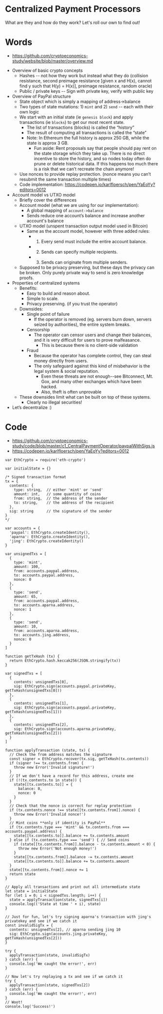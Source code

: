 # Centralized Payment Processors
What are they and how do they work? Let's roll our own to find out! 

# Words
- https://github.com/cryptoeconomics-study/website/blob/master/overview.md

* Overview of basic crypto concepts
   * Hashes -- not how they work but instead what they do (collision resistance, second preimage resistance [given x and H(x), cannot find y such that H(y) = H(x)], preimage resistance, random oracle)
   * Public / private keys -- Sign with private key, verify with public key
* Overview of PayPal structure
   * State object which is simply a mapping of address->balance
   * Two types of state mutations: 1) `mint` and 2) `send` -- each with their own logic
   * We start with an initial state (ie `genesis block`) and apply transactions (ie `blocks`) to get our most recent state.
      * The list of transactions (blocks) is called the “history”
      * The result of computing all transactions is called the “state”
      * Note: In Ethereum the full history is approx 250 GB, while the state is approx 3 GB.
         * Fun aside: Rent proposals say that people should pay rent on the state storage which they take up. There is no direct incentive to store the history, and so nodes today often do prune or delete historical data. If this happens too much there is a risk that we can’t recreate the chain anymore!
   * Use nonces to provide replay protection. (nonce means you can’t resubmit the same transaction multiple times)
   * Code implementation: https://codepen.io/karlfloersch/pen/YaEoYy?editors=0012 
* Account model vs UTXO model
   * Briefly cover the differences
   * Account model (what we are using for our implementation):
      * A global mapping of `account->balance`
      * Sends reduce one account’s balance and increase another account's balance 
   * UTXO model (unspent transaction output model used in Bitcoin)
      * Same as the account model, however with three added rules:
         * 1) Every send must include the entire account balance.
         * 2) Sends can specify multiple recipients.
         * 3) Sends can originate from multiple senders.
   * Supposed to be privacy preserving, but these days the privacy can be broken. Only purely private way to send is zero knowledge proofs.
* Properties of centralized systems
   * Benefits:
      * Easy to build and reason about.
      * Simple to scale.
      * Privacy preserving. (if you trust the operator)
   * Downsides:
      * Single point of failure
         * If the operator is removed (eg. servers burn down, servers seized by authorities), the entire system breaks.
      * Censorship
         * The operator can censor users and change their balances, and it is very difficult for users to prove malfeasance.
            * This is because there is no client-side validation
      * Fraud
         * Because the operator has complete control, they can steal money directly from users.
         * The only safeguard against this kind of misbehavior is the legal system & social reputation.
            * Even these threats are not enough--see Bitconnect, Mt. Gox, and many other exchanges which have been hacked.
            * Also, theft is often unprovable
   * These downsides limit what can be built on top of these systems.
      * Clearly no illegal securities!
* Let’s decentralize :)

# Code
- https://github.com/cryptoeconomics-study/code/blob/master/c1_CentralPaymentOperator/paypalWithSigs.js
- https://codepen.io/karlfloersch/pen/YaEoYy?editors=0012
```
var EthCrypto = require('eth-crypto')

var initialState = {}

/* Signed transaction format
tx = {
  contents: {
    type: string,  // either 'mint' or 'send'
    amount: int,   // some quantity of coins
    from: string,  // the address of the sender
    to: string,    // the address of the recipient
  },
  sig: string      // the signature of the sender
}
*/

var accounts = {
  'paypal': EthCrypto.createIdentity(),
  'aparna': EthCrypto.createIdentity(),
  'jing': EthCrypto.createIdentity()
}

var unsignedTxs = [
  {
    type: 'mint',
    amount: 100,
    from: accounts.paypal.address,
    to: accounts.paypal.address,
    nonce: 0
  },
  {
    type: 'send',
    amount: 65,
    from: accounts.paypal.address,
    to: accounts.aparna.address,
    nonce: 1
  },
  {
    type: 'send',
    amount: 10,
    from: accounts.aparna.address,
    to: accounts.jing.address,
    nonce: 0
  }
]

function getTxHash (tx) {
  return EthCrypto.hash.keccak256(JSON.stringify(tx))
}

var signedTxs = [
  {
    contents: unsignedTxs[0],
    sig: EthCrypto.sign(accounts.paypal.privateKey, getTxHash(unsignedTxs[0]))
  },
  {
    contents: unsignedTxs[1],
    sig: EthCrypto.sign(accounts.paypal.privateKey, getTxHash(unsignedTxs[1]))
  },
  {
    contents: unsignedTxs[2],
    sig: EthCrypto.sign(accounts.aparna.privateKey, getTxHash(unsignedTxs[2]))
  }
]

function applyTransaction (state, tx) {
  // Check the from address matches the signature
  const signer = EthCrypto.recover(tx.sig, getTxHash(tx.contents))
  if (signer !== tx.contents.from) {
    throw new Error('Invalid signature!')
  }
  // If we don't have a record for this address, create one
  if (!(tx.contents.to in state)) {
    state[[tx.contents.to]] = {
      balance: 0,
      nonce: 0
    }
  }
  // Check that the nonce is correct for replay protection
  if (tx.contents.nonce !== state[[tx.contents.from]].nonce) {
    throw new Error('Invalid nonce!')
  }
  // Mint coins **only if identity is PayPal**
  if (tx.contents.type === 'mint' && tx.contents.from === accounts.paypal.address) {
    state[[tx.contents.to]].balance += tx.contents.amount
  } else if (tx.contents.type === 'send') { // Send coins
    if (state[[tx.contents.from]].balance - tx.contents.amount < 0) {
      throw new Error('Not enough money!')
    }
    state[[tx.contents.from]].balance -= tx.contents.amount
    state[[tx.contents.to]].balance += tx.contents.amount
  }
  state[[tx.contents.from]].nonce += 1
  return state
}

// Apply all transactions and print out all intermediate state
let state = initialState
for (let i = 0; i < signedTxs.length; i++) {
  state = applyTransaction(state, signedTxs[i])
  console.log(('State at time ' + i), state)
}

// Just for fun, let's try signing aparna's transaction with jing's privatekey and see if we catch it
const invalidSigTx = {
  contents: unsignedTxs[2], // aparna sending jing 10
  sig: EthCrypto.sign(accounts.jing.privateKey, getTxHash(unsignedTxs[2]))
}

try {
  applyTransaction(state, invalidSigTx)
} catch (err) {
  console.log('We caught the error!', err)
}

// Now let's try replaying a tx and see if we catch it
try {
  applyTransaction(state, signedTxs[2])
} catch (err) {
  console.log('We caught the error!', err)
}
// Woot!
console.log('Success!')
```
